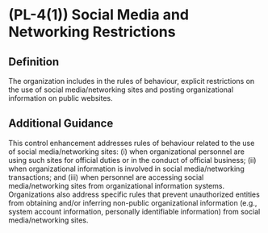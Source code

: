 
# (PL-4(1)) Social Media and Networking Restrictions

## Definition

The organization includes in the rules of behaviour, explicit restrictions on the use of social media/networking sites and posting organizational information on public websites.

## Additional Guidance

This control enhancement addresses rules of behaviour related to the use of social media/networking sites: (i) when organizational personnel are using such sites for official duties or in the conduct of official business; (ii) when organizational information is involved in social media/networking transactions; and (iii) when personnel are accessing social media/networking sites from organizational information systems. Organizations also address specific rules that prevent unauthorized entities from obtaining and/or inferring non-public organizational information (e.g., system account information, personally identifiable information) from social media/networking sites.
